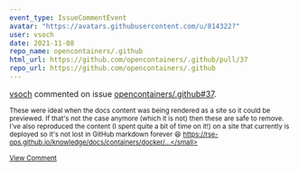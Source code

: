 ```yaml
---
event_type: IssueCommentEvent
avatar: "https://avatars.githubusercontent.com/u/814322?"
user: vsoch
date: 2021-11-08
repo_name: opencontainers/.github
html_url: https://github.com/opencontainers/.github/pull/37
repo_url: https://github.com/opencontainers/.github
---
```


<a href='https://github.com/vsoch' target='_blank'>vsoch</a> commented on issue <a href='https://github.com/opencontainers/.github/pull/37' target='_blank'>opencontainers/.github#37</a>.

<small>These were ideal when the docs content was being rendered as a site so it could be previewed. If that's not the case anymore (which it is not) then these are safe to remove. I've also reproduced the content (I spent quite a bit of time on it!) on a site that currently is deployed so it's not lost in GitHub markdown forever :laughing: https://rse-ops.github.io/knowledge/docs/containers/docker/...</small>

<a href='https://github.com/opencontainers/.github/pull/37' target='_blank'>View Comment</a>